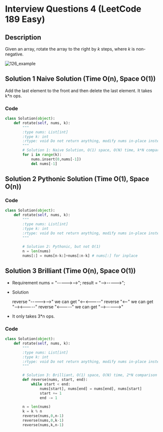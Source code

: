 # Interview Questions 4 (LeetCode 189 Easy)

## Description

Given an array, rotate the array to the right by *k* steps, where *k* is non-negative.

![126_example](C:/Users/Alex/Desktop/leetcode/interview/doc/189_example.png)

## Solution 1 Naive Solution (Time O(n), Space O(1))

Add the last element to the front and then delete the last element. It takes k*n ops.

### Code

```python
class Solution(object):
    def rotate(self, nums, k):
        """
        :type nums: List[int]
        :type k: int
        :rtype: void Do not return anything, modify nums in-place instead.
        """
        # Solution 1: Naive Solution, O(1) space, O(N) time, k*N comparison
        for i in range(k):
            nums.insert(0,nums[-1])
            del nums[-1]
```



## Solution 2 Pythonic Solution (Time O(1), Space O(n))

### Code

```python
class Solution(object):
    def rotate(self, nums, k):
        """
        :type nums: List[int]
        :type k: int
        :rtype: void Do not return anything, modify nums in-place instead.
        """
        
        # Solution 2: Pythonic, but not O(1)
        n = len(nums)
        nums[:] = nums[n-k:]+nums[:n-k] # nums[:] for inplace
```



## Solution 3 Brilliant (Time O(n), Space O(1))

- Requirement
  nums = "----->-->"; 
  result = "-->----->";

- Solution

  reverse "----->-->" we can get "<--<-----"
  reverse "<--" we can get "--><-----"
  reverse "<-----" we can get "-->----->"

- It only takes 3*n ops.

### Code

```python
class Solution(object):
    def rotate(self, nums, k):
        """
        :type nums: List[int]
        :type k: int
        :rtype: void Do not return anything, modify nums in-place instead.
        """
        
        # Solution 3: Brilliant, O(1) space, O(N) time, 2*N comparison
        def reverse(nums, start, end):
            while start < end:
                nums[start], nums[end] = nums[end], nums[start]
                start += 1
                end -= 1
                
        n = len(nums)
        k = k % n
        reverse(nums,0,n-1)
        reverse(nums,0,k-1)
        reverse(nums,k,n-1)
```

